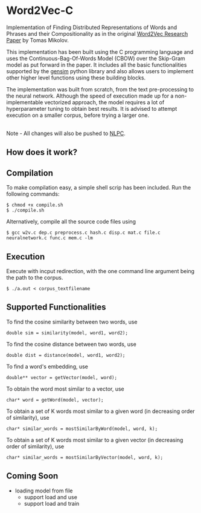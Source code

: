# Word2Vec-C
Implementation of Finding Distributed Representations of Words and Phrases and their Compositionality as in the original [Word2Vec Research Paper](https://papers.nips.cc/paper/5021-distributed-representations-of-words-and-phrases-and-their-compositionality) by Tomas Mikolov.<br>

This implementation has been built using the C programming language and uses the Continuous-Bag-Of-Words Model (CBOW) over the Skip-Gram model as put forward in the paper. It includes all the basic functionalities supported by the [gensim](https://radimrehurek.com/gensim/models/word2vec.html) python library and also allows users to implement other higher level functions using these building blocks.<br>

The implementation was built from scratch, from the text pre-processing to the neural network. Although the speed of execution made up for a non-implementable vectorized approach, the model requires a lot of hyperparameter tuning to obtain best results. It is advised to attempt execution on a smaller corpus, before trying a larger one.<br><br>

Note - All changes will also be pushed to [NLPC](https://github.com/aditeyabaral/NLPC).

## How does it work?

## Compilation

To make compilation easy, a simple shell scrip has been included. Run the following commands:<br>
```
$ chmod +x compile.sh
$ ./compile.sh
```

Alternatively, compile all the source code files using <br>
```
$ gcc w2v.c dep.c preprocess.c hash.c disp.c mat.c file.c neuralnetwork.c func.c mem.c -lm
```

## Execution

Execute with incput redirection, with the one command line argument being the path to the corpus.<br>
```
$ ./a.out < corpus_textfilename 
```

## Supported Functionalities

To find the cosine similarity between two words, use
```
double sim = similarity(model, word1, word2);
```

To find the cosine distance between two words, use 
```
double dist = distance(model, word1, word2);
```

To find a word's embedding, use
```
double** vector = getVector(model, word);
```

To obtain the word most similar to a vector, use
```
char* word = getWord(model, vector);
```

To obtain a set of K words most similar to a given word (in decreasing order of similarity), use
```
char* similar_words = mostSimilarByWord(model, word, k);
```

To obtain a set of K words most similar to a given vector (in decreasing order of similarity), use
```
char* similar_words = mostSimilarByVector(model, word, k);
```

## Coming Soon

* loading model from file
    * support load and use
    * support load and train
